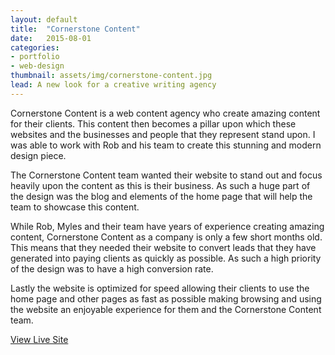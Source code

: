 ```yaml
---
layout: default
title:  "Cornerstone Content"
date:   2015-08-01
categories:
- portfolio
- web-design
thumbnail: assets/img/cornerstone-content.jpg
lead: A new look for a creative writing agency
---
```


Cornerstone Content is a web content agency who create amazing content for their clients. This content then becomes a pillar upon which these websites and the businesses and people that they represent stand upon. I was able to work with Rob and his team to create this stunning and modern design piece.

The Cornerstone Content team wanted their website to stand out and focus heavily upon the content as this is their business. As such a huge part of the design was the blog and elements of the home page that will help the team to showcase this content.

While Rob, Myles and their team have years of experience creating amazing content, Cornerstone Content as a company is only a few short months old. This means that they needed their website to convert leads that they have generated into paying clients as quickly as possible. As such a high priority of the design was to have a high conversion rate.

Lastly the website is optimized for speed allowing their clients to use the home page and other pages as fast as possible making browsing and using the website an enjoyable experience for them and the Cornerstone Content team.

<a class="btn btn-metro" href="http://cornerstonecontent.org">View Live Site</a>
